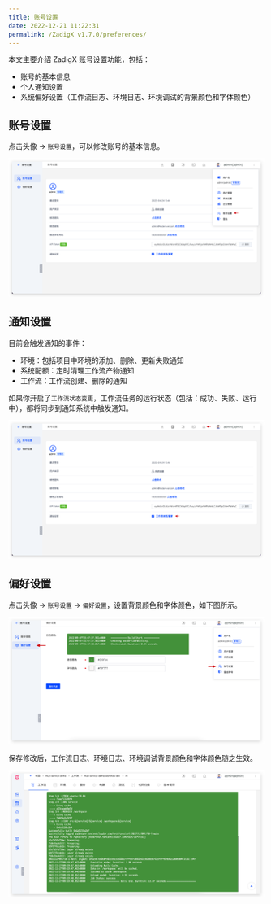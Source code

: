 ```yaml
---
title: 账号设置
date: 2022-12-21 11:22:31
permalink: /ZadigX v1.7.0/preferences/
---
```

本文主要介绍 ZadigX 账号设置功能，包括：

- 账号的基本信息
- 个人通知设置
- 系统偏好设置（工作流日志、环境日志、环境调试的背景颜色和字体颜色）

## 账号设置

点击头像 -> `账号设置`，可以修改账号的基本信息。

![账号设置](./_images/account_setting.png)

## 通知设置

目前会触发通知的事件：

- 环境：包括项目中环境的添加、删除、更新失败通知
- 系统配额：定时清理工作流产物通知
- 工作流：工作流创建、删除的通知

如果你开启了`工作流状态变更`，工作流任务的运行状态（包括：成功、失败、运行中），都将同步到通知系统中触发通知。

![账号设置](./_images/notify_setting.png)

## 偏好设置

点击头像 -> `账号设置` -> `偏好设置`，设置背景颜色和字体颜色，如下图所示。

![偏好设置](./_images/preferences_0.png)

保存修改后，工作流日志、环境日志、环境调试背景颜色和字体颜色随之生效。

![偏好设置](./_images/preferences_1.png)
